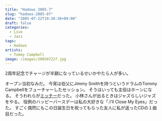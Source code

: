 ```yaml
---
title: "Hadows 2005.7"
slug: "hadows-2005-07"
date: "2005-07-22T19:38:36+09:00"
draft: false
categories:
  - Live
  - Jazz
tags:
  - Hadows
artists:
  - Tommy Campbell
image: /images/20050722f.jpg
---
```

2周年記念でチャージが半額になっているせいかやたら人が多い。
<!--more-->
オープン当初なみだ。 今宵は伯父にJimmy Smithを持つというドラムのTommy Campbellをフューチャーしたセッション。 
そうはいっても主役はホーンになる。
そうわれらが[ミッチー](http://homepage2.nifty.com/altosax/)だった。 
小林さんが出るときはジャズらしいジャズをやる。 
恒例のハッピーバースデーは私の大好きな「.I'll Close My Eyes」だった。 すごく偶然にもこの日誕生日を祝ってもらった友人に私が送ったCDの１曲目だった。
